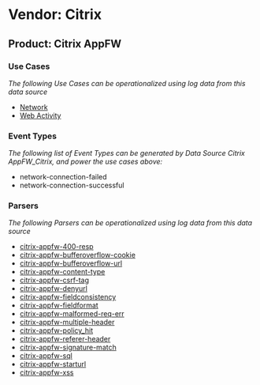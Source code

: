 Vendor: Citrix
==============
Product: Citrix AppFW
---------------------

### Use Cases

_The following Use Cases can be operationalized using log data from this data source_

* [Network](../UseCases/usecase_network.md)
* [Web Activity](../UseCases/usecase_web_activity.md)


### Event Types

_The following list of Event Types can be generated by Data Source Citrix AppFW_Citrix, and power the use cases above:_

- network-connection-failed
- network-connection-successful


### Parsers

_The following Parsers can be operationalized using log data from this data source_

* [citrix-appfw-400-resp](../Parsers/parserContent_citrix-appfw-400-resp.md)
* [citrix-appfw-bufferoverflow-cookie](../Parsers/parserContent_citrix-appfw-bufferoverflow-cookie.md)
* [citrix-appfw-bufferoverflow-url](../Parsers/parserContent_citrix-appfw-bufferoverflow-url.md)
* [citrix-appfw-content-type](../Parsers/parserContent_citrix-appfw-content-type.md)
* [citrix-appfw-csrf-tag](../Parsers/parserContent_citrix-appfw-csrf-tag.md)
* [citrix-appfw-denyurl](../Parsers/parserContent_citrix-appfw-denyurl.md)
* [citrix-appfw-fieldconsistency](../Parsers/parserContent_citrix-appfw-fieldconsistency.md)
* [citrix-appfw-fieldformat](../Parsers/parserContent_citrix-appfw-fieldformat.md)
* [citrix-appfw-malformed-req-err](../Parsers/parserContent_citrix-appfw-malformed-req-err.md)
* [citrix-appfw-multiple-header](../Parsers/parserContent_citrix-appfw-multiple-header.md)
* [citrix-appfw-policy_hit](../Parsers/parserContent_citrix-appfw-policy_hit.md)
* [citrix-appfw-referer-header](../Parsers/parserContent_citrix-appfw-referer-header.md)
* [citrix-appfw-signature-match](../Parsers/parserContent_citrix-appfw-signature-match.md)
* [citrix-appfw-sql](../Parsers/parserContent_citrix-appfw-sql.md)
* [citrix-appfw-starturl](../Parsers/parserContent_citrix-appfw-starturl.md)
* [citrix-appfw-xss](../Parsers/parserContent_citrix-appfw-xss.md)
